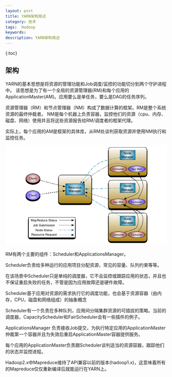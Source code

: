 ```yaml
---
layout: post
title: YARN架构简述
category: 技术
tags:  Hadoop
keywords: 
description: YARN架构简述
---
```


{:toc}

## 架构

YARN的基本思想是将资源的管理功能和Job调度/监控的功能切分到两个守护进程中。
该思想是为了有一个全局的资源管理器(RM)和每个应用的ApplicationMaster(AM)。应用要么是单任务，要么是DAG的任务序列。

资源管理器（RM）和节点管理器（NM）构成了数据计算的框架。RM是整个系统资源的最终仲裁者。
NM是每个机器上负责容器，监控他们的资源（cpu、内存、磁盘、网络）使用并且将这些资源报告给RM/调度者的框架代理。

实际上，每个应用的AM是框架的具体库，从RM处谈判获取资源并使用NM执行和监控任务。

![yarn架构图](//raw.githubusercontent.com/George5814/blog-pic/master/image/hadoop/yarn_architecture.gif)

RM有两个主要的组件：Scheduler和ApplicationsManager。

Scheduler负责给多种运行的应用项目分配资源，常见的容量、队列约束等等。

在该场景中Scheduler只是单纯的调度器，它不会监控或跟踪应用的状态，并且也不保证重启失败的任务，不管是因为应用故障还是硬件故障。

Scheduler基于应用对资源的需求执行它的调度功能，也会基于资源容器（由内存，CPU，磁盘和网络组成）的抽象概念

Scheduler有一个负责在多种队列，应用间分隔集群资源的可插拔的策略。当前的调度器，CapacityScheduler和FairScheduler会有一些插件的例子。

ApplicationsManager 负责接收Job提交，为执行特定应用的ApplicationMaster仲裁第一个容器并且为失效后重启ApplicationMaster容器提供服务。

每个应用的ApplicationMaster负责跟Scheduler谈判适当的资源容器，跟踪他们的状态并监控进程。

Hadoop2.x中Mapreduce维持了API兼容以前的版本(hadoop1.x)，这意味着所有的Mapreduce仅仅重新编译后就能运行在YARN上。
